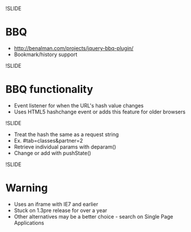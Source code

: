 !SLIDE 

# BBQ #

 * <a href="http://benalman.com/projects/jquery-bbq-plugin/">http://benalman.com/projects/jquery-bbq-plugin/</a>
 * Bookmark/history support

!SLIDE

# BBQ functionality #

 * Event listener for when the URL's hash value changes
 * Uses HTML5 hashchange event or adds this feature for older browsers

!SLIDE

 * Treat the hash the same as a request string
 * Ex. #tab=classes&partner=2
 * Retrieve individual params with deparam()
 * Change or add with pushState()


!SLIDE

# Warning #

 * Uses an iframe with IE7 and earlier
 * Stuck on 1.3pre release for over a year
 * Other alternatives may be a better choice - search on Single Page Applications